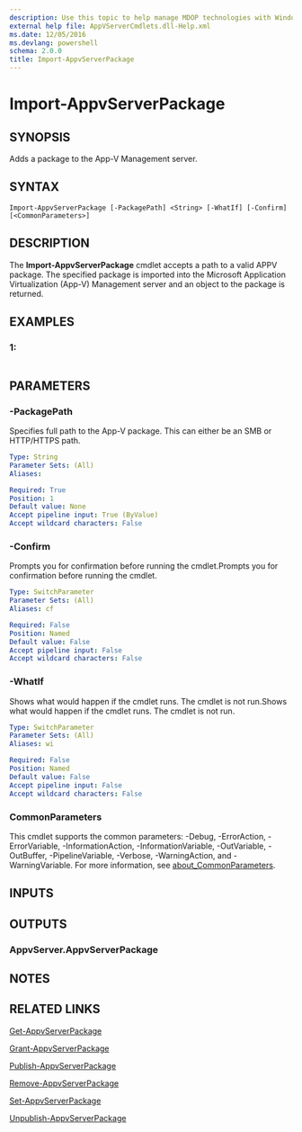 ```yaml
---
description: Use this topic to help manage MDOP technologies with Windows PowerShell.
external help file: AppVServerCmdlets.dll-Help.xml
ms.date: 12/05/2016
ms.devlang: powershell
schema: 2.0.0
title: Import-AppvServerPackage
---
```


# Import-AppvServerPackage

## SYNOPSIS
Adds a package to the App-V Management server.

## SYNTAX

```
Import-AppvServerPackage [-PackagePath] <String> [-WhatIf] [-Confirm] [<CommonParameters>]
```

## DESCRIPTION
The **Import-AppvServerPackage** cmdlet accepts a path to a valid APPV package.
The specified package is imported into the Microsoft Application Virtualization (App-V) Management server and an object to the package is returned.

## EXAMPLES

### 1:
```

```

## PARAMETERS

### -PackagePath
Specifies full path to the App-V package.
This can either be an SMB or HTTP/HTTPS path.

```yaml
Type: String
Parameter Sets: (All)
Aliases: 

Required: True
Position: 1
Default value: None
Accept pipeline input: True (ByValue)
Accept wildcard characters: False
```

### -Confirm
Prompts you for confirmation before running the cmdlet.Prompts you for confirmation before running the cmdlet.

```yaml
Type: SwitchParameter
Parameter Sets: (All)
Aliases: cf

Required: False
Position: Named
Default value: False
Accept pipeline input: False
Accept wildcard characters: False
```

### -WhatIf
Shows what would happen if the cmdlet runs.
The cmdlet is not run.Shows what would happen if the cmdlet runs.
The cmdlet is not run.

```yaml
Type: SwitchParameter
Parameter Sets: (All)
Aliases: wi

Required: False
Position: Named
Default value: False
Accept pipeline input: False
Accept wildcard characters: False
```

### CommonParameters
This cmdlet supports the common parameters: -Debug, -ErrorAction, -ErrorVariable, -InformationAction, -InformationVariable, -OutVariable, -OutBuffer, -PipelineVariable, -Verbose, -WarningAction, and -WarningVariable. For more information, see [about_CommonParameters](https://go.microsoft.com/fwlink/?LinkID=113216).

## INPUTS

## OUTPUTS

### AppvServer.AppvServerPackage

## NOTES

## RELATED LINKS

[Get-AppvServerPackage](./Get-AppvServerPackage.md)

[Grant-AppvServerPackage](./Grant-AppvServerPackage.md)

[Publish-AppvServerPackage](./Publish-AppvServerPackage.md)

[Remove-AppvServerPackage](./Remove-AppvServerPackage.md)

[Set-AppvServerPackage](./Set-AppvServerPackage.md)

[Unpublish-AppvServerPackage](./Unpublish-AppvServerPackage.md)


